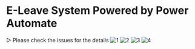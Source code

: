 # E-Leave System Powered by Power Automate
▷ Please check the issues for the details
![1](https://user-images.githubusercontent.com/11573010/195487001-5a6388e2-ef2e-4309-b150-46e48e5e5aa8.png)
![2](https://user-images.githubusercontent.com/11573010/195487021-595489c7-ddcf-4a5b-932c-0c833c75cae8.png)
![3](https://user-images.githubusercontent.com/11573010/195487031-e2958f3e-3f09-4d55-ac15-29ab58b0ad9f.png)
![4](https://user-images.githubusercontent.com/11573010/195487036-a4e830b9-d218-4986-ab63-38ff6f13e9c9.png)
